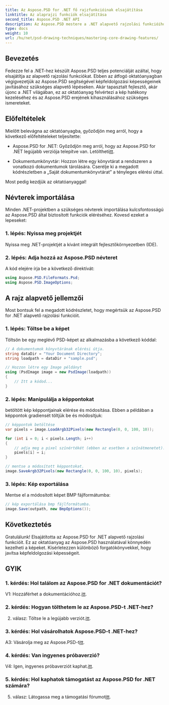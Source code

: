 ```yaml
---
title: Az Aspose.PSD for .NET fő rajzfunkcióinak elsajátítása
linktitle: Az alaprajzi funkciók elsajátítása
second_title: Aspose.PSD .NET API
description: Az Aspose.PSD mestere a .NET alapvető rajzolási funkcióihoz lépésről lépésre bemutató oktatóanyagunkkal. Fejlessze a képfeldolgozási készségeket könnyedén.
type: docs
weight: 10
url: /hu/net/psd-drawing-techniques/mastering-core-drawing-features/
---
```

## Bevezetés

Fedezze fel a .NET-hez készült Aspose.PSD teljes potenciálját azáltal, hogy elsajátítja az alapvető rajzolási funkciókat. Ebben az átfogó oktatóanyagban végigvezetjük az Aspose.PSD segítségével képfeldolgozási képességeinek javításához szükséges alapvető lépéseken. Akár tapasztalt fejlesztő, akár újonc a .NET világában, ez az oktatóanyag felvértezi a kép hatékony kezeléséhez és az Aspose.PSD erejének kihasználásához szükséges ismereteket.

## Előfeltételek

Mielőtt belevágna az oktatóanyagba, győződjön meg arról, hogy a következő előfeltételeket teljesítette:

-  Aspose.PSD for .NET: Győződjön meg arról, hogy az Aspose.PSD for .NET legújabb verziója telepítve van. Letöltheti[itt](https://releases.aspose.com/psd/net/).

- Dokumentumkönyvtár: Hozzon létre egy könyvtárat a rendszeren a vonatkozó dokumentumok tárolására. Cserélje ki a megadott kódrészletben a „Saját dokumentumkönyvtárat” a tényleges elérési úttal.

Most pedig kezdjük az oktatóanyaggal!

## Névterek importálása

Minden .NET-projektben a szükséges névterek importálása kulcsfontosságú az Aspose.PSD által biztosított funkciók eléréséhez. Kovesd ezeket a lepeseket:

### 1. lépés: Nyissa meg projektjét

Nyissa meg .NET-projektjét a kívánt integrált fejlesztőkörnyezetben (IDE).

### 2. lépés: Adja hozzá az Aspose.PSD névteret

A kód elejére írja be a következő direktívát:

```csharp
using Aspose.PSD.FileFormats.Psd;
using Aspose.PSD.ImageOptions;
```

## A rajz alapvető jellemzői

Most bontsuk fel a megadott kódrészletet, hogy megértsük az Aspose.PSD for .NET alapvető rajzolási funkcióit.

### 1. lépés: Töltse be a képet

Töltsön be egy meglévő PSD-képet az alkalmazásba a következő kóddal:

```csharp
// A dokumentumok könyvtárának elérési útja.
string dataDir = "Your Document Directory";
string loadpath = dataDir + "sample.psd";

// Hozzon létre egy Image példányt
using (PsdImage image = new PsdImage(loadpath))
{
    // Itt a kódod...
}
```

### 2. lépés: Manipulálja a képpontokat

betöltött kép képpontjainak elérése és módosítása. Ebben a példában a képpontok gradiensét töltjük be és módosítjuk:

```csharp
// képpontok betöltése
var pixels = image.LoadArgb32Pixels(new Rectangle(0, 0, 100, 10));

for (int i = 0; i < pixels.Length; i++)
{
    // adja meg a pixel színértékét (ebben az esetben a színátmenetet).
    pixels[i] = i;
}

// mentse a módosított képpontokat.
image.SaveArgb32Pixels(new Rectangle(0, 0, 100, 10), pixels);
```

### 3. lépés: Kép exportálása

Mentse el a módosított képet BMP fájlformátumba:

```csharp
// kép exportálása bmp fájlformátumba.
image.Save(outpath, new BmpOptions());
```

## Következtetés

Gratulálunk! Elsajátította az Aspose.PSD for .NET alapvető rajzolási funkcióit. Ez az oktatóanyag az Aspose.PSD használatával könnyedén kezelheti a képeket. Kísérletezzen különböző forgatókönyvekkel, hogy javítsa képfeldolgozási képességeit.

## GYIK

### 1. kérdés: Hol találom az Aspose.PSD for .NET dokumentációt?

 V1: Hozzáférhet a dokumentációhoz.[itt](https://reference.aspose.com/psd/net/).

### 2. kérdés: Hogyan tölthetem le az Aspose.PSD-t .NET-hez?

 2. válasz: Töltse le a legújabb verziót.[itt](https://releases.aspose.com/psd/net/).

### 3. kérdés: Hol vásárolhatok Aspose.PSD-t .NET-hez?

 A3: Vásárolja meg az Aspose.PSD-t[itt](https://purchase.aspose.com/buy).

### 4. kérdés: Van ingyenes próbaverzió?

 V4: Igen, ingyenes próbaverziót kaphat.[itt](https://releases.aspose.com/).

### 5. kérdés: Hol kaphatok támogatást az Aspose.PSD for .NET számára?

 5. válasz: Látogassa meg a támogatási fórumot[itt](https://forum.aspose.com/c/psd/34).